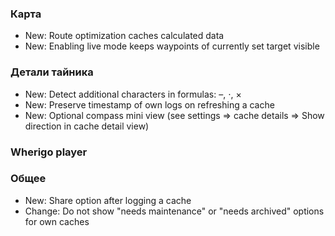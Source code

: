 
### Карта
- New: Route optimization caches calculated data
- New: Enabling live mode keeps waypoints of currently set target visible

### Детали тайника
- New: Detect additional characters in formulas: –, ⋅, ×
- New: Preserve timestamp of own logs on refreshing a cache
- New: Optional compass mini view (see settings => cache details => Show direction in cache detail view)

### Wherigo player

### Общее
- New: Share option after logging a cache
- Change: Do not show "needs maintenance" or "needs archived" options for own caches

